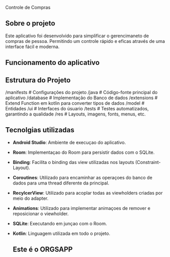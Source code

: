 Controle de Compras

## Sobre o projeto
Este aplicativo foi desenvolvido para simplificar o gerencimaneto de compras de pessoa. Permitindo um controle rápido e eficas através de uma interface fácil e moderna.

## Funcionamento do aplicativo

## Estrutura do Projeto
/manifests      # Configurações do projeto
/java           # Código-fonte principal do aplicativo
  /database     # Implementação do Banco de dados
  /extensions   # Extend Function em kotlin para converter tipos de dados
  /model        # Entidades
  /ui           # Interfaces do úsuario
/tests          # Testes automatizados, garantindo a qualidade
/res            # Layouts, imagens, fonts, menus, etc.

## Tecnolgias utilizadas
- **Android Studio**: Ambiente de execuçao do aplicativo.
- **Room**: Implementaçao do Room para persistir dados com o SQLite.
- **Binding**: Facilita o binding das view utilizadas nos layouts (Constraint-Layout).
- **Coroutines**: Utilizado para encaminhar as operaçoes do banco de dados para uma thread diferente da principal.
- **RecylcerView**: Utilizado para acoplar todas as viewholders criadas por meio do adapter.
- **Animations**: Utilizado para implementar animaçoes de remover e reposicionar o viewholder.
- **SQLite**: Executando em junçao com o Room.
- **Kotlin**: Linguagem utilizada em todo o projeto.
  

  ## Este é o ORGSAPP 

